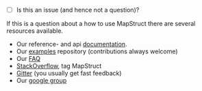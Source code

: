 - [ ] Is this an issue (and hence not a question)? 

If this is a question about a how to use MapStruct there are several resources available.
- Our reference- and api [documentation](http://mapstruct.org/documentation/reference-guide/).
- Our [examples](https://github.com/mapstruct/mapstruct-examples) repository (contributions always welcome)
- Our [FAQ](http://mapstruct.org/faq/)
- [StackOverflow](https://stackoverflow.com), tag MapStruct 
- [Gitter](https://gitter.im/mapstruct/mapstruct-users) (you usually get fast feedback)
- Our [google group](https://groups.google.com/forum/#!forum/mapstruct-users)